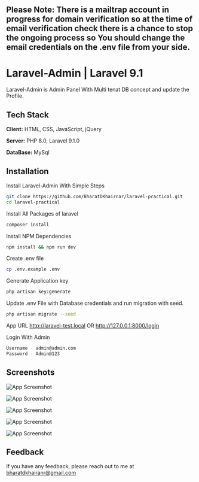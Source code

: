

## Please Note: There is a mailtrap account in progress for domain verification so at the time of email verification check there is a chance to stop the ongoing process so You should change the email credentials on the .env file from your side.


# Laravel-Admin | Laravel 9.1 

Laravel-Admin is Admin Panel With Multi tenat DB concept and update the Profile.


## Tech Stack

**Client:** HTML, CSS, JavaScript, jQuery

**Server:** PHP 8.0, Laravel 9.1.0

**DataBase:** MySql


## Installation

Install Laravel-Admin With Simple Steps

```bash
git clone https://github.com/BharatDKhairnar/laravel-practical.git
cd laravel-practical
```

Install All Packages of laravel
```bash
composer install
```

Install NPM Dependencies
```bash
npm install && npm run dev
```

Create .env file
```bash
cp .env.example .env
```

Generate Application key

```bash
php artisan key:generate
```

Update .env File with Database credentials and run migration with seed.
```bash
php artisan migrate --seed
```

App URL
http://laravel-test.local
OR
http://127.0.0.1:8000/login


Login With Admin
```bash
Username - admin@admin.com
Password - Admin@123
```
## Screenshots

![App Screenshot](https://prnt.sc/58BJIN3V-Kfb)

![App Screenshot](https://prnt.sc/nNhvMkx1mY5P)

![App Screenshot](https://prnt.sc/yFhjjPT8OD4L)

![App Screenshot](https://prnt.sc/Jr5IS3JYuVS6)

![App Screenshot](https://prnt.sc/L2Sy5CWLUnu5)

## Feedback

If you have any feedback, please reach out to me at bharatdkhairanr@gmail.com

